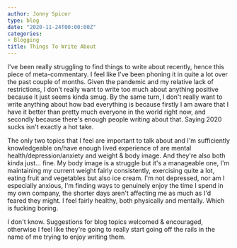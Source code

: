 ```yaml
---
author: Jonny Spicer
type: blog
date: "2020-11-24T00:00:00Z"
categories:
- Blogging
title: Things To Write About
---
```

I've been really struggling to find things to write about recently, hence this piece of meta-commentary. I feel like I've been phoning it in quite a lot over the past couple of
months. Given the pandemic and my relative lack of restrictions, I don't really want to write too much about anything positive because it just seems kinda smug. By the same
turn, I don't really want to write anything about how bad everything is because firstly I am aware that I have it better than pretty much everyone in the world right now, and secondly
because there's enough people writing about that. Saying 2020 sucks isn't exactly a hot take.

The only two topics that I feel are important to talk about and I'm sufficiently knowledgeable on/have enough lived experience of are mental health/depression/anxiety and weight &
body image. And they're also both kinda just... fine. My body image is a struggle but it's a manageable one, I'm maintaining my current weight fairly consistently, exercising quite a
lot, eating fruit and vegetables but also ice cream. I'm not depressed, nor am I especially anxious, I'm finding ways to genuinely enjoy the time I spend in my own company, the
shorter days aren't affecting me as much as I'd feared they might. I feel fairly healthy, both physically and mentally. Which is fucking boring.

I don't know. Suggestions for blog topics welcomed & encouraged, otherwise I feel like they're going to really start going off the rails in the name of me trying to enjoy writing them.
